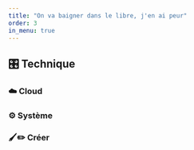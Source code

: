 ```yaml
---
title: "On va baigner dans le libre, j'en ai peur"
order: 3
in_menu: true
---
```

## 🎛️ Technique

### ☁️ Cloud
### ⚙️ Système 
### 🖌️✏️ Créer 